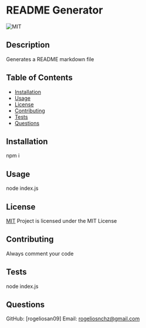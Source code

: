 # README Generator
  ![MIT](https://img.shields.io/badge/license-MIT-blue)
  ## Description
  Generates a README markdown file
  ## Table of Contents
  * [Installation](#installation)
  * [Usage](#usage)
  * [License](#license)
  * [Contributing](#contributing)
  * [Tests](#tests)
  * [Questions](#questions)
  ## Installation
  npm i
  ## Usage
  node index.js
  ## License
  [MIT](https://choosealicense.com/licenses/mit/)
  Project is licensed under the MIT License
  ## Contributing
  Always comment your code
  ## Tests
  node index.js
  ## Questions
  GitHub: [rogeliosan09]
  Email: rogeliosnchz@gmail.com
